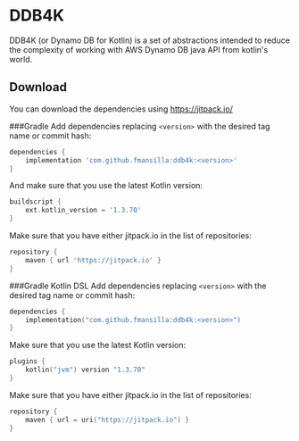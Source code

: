 # DDB4K

DDB4K (or Dynamo DB for Kotlin) is a set of abstractions intended to reduce the complexity of working with AWS Dynamo DB java API from kotlin's world.



## Download
You can download the dependencies using https://jitpack.io/

###Gradle
Add dependencies replacing `<version>` with the desired tag name or commit hash:
```groovy
dependencies {
    implementation 'com.github.fmansilla:ddb4k:<version>'
}
```
And make sure that you use the latest Kotlin version:
```groovy
buildscript {
    ext.kotlin_version = '1.3.70'
}
```
Make sure that you have either jitpack.io in the list of repositories:
```groovy
repository {
	maven { url 'https://jitpack.io' }
}
```
###Gradle Kotlin DSL
Add dependencies replacing `<version>` with the desired tag name or commit hash:
```kotlin
dependencies {
    implementation("com.github.fmansilla:ddb4k:<version>")
}
```

Make sure that you use the latest Kotlin version:
```kotlin
plugins {
    kotlin("jvm") version "1.3.70"
}
```
Make sure that you have either jitpack.io in the list of repositories:
```kotlin
repository {
    maven { url = uri("https://jitpack.io") }
}
```